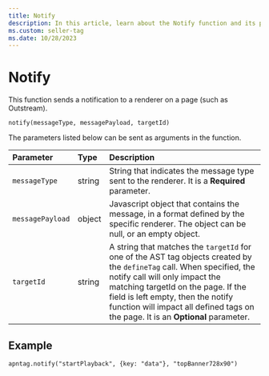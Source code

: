 ```yaml
---
title: Notify
description: In this article, learn about the Notify function and its parameters with a detailed example.
ms.custom: seller-tag
ms.date: 10/28/2023
---
```


# Notify

This function sends a notification to a renderer on a page (such as Outstream).

``` pre
notify(messageType, messagePayload, targetId)
```

The parameters listed below can be sent as arguments in the function.

| Parameter | Type | Description |
|:---|:---|:---|
| `messageType` | string | String that indicates the message type sent to the renderer. It is a **Required** parameter.  |
| `messagePayload` | object | Javascript object that contains the message, in a format defined by the specific renderer. The object can be null, or an empty object. |
| `targetId` | string | A string that matches the `targetId` for one of the AST tag objects created by the `defineTag` call. When specified, the notify call will only impact the matching targetId on the page. If the field is left empty, then the notify function will impact all defined tags on the page. It is an **Optional** parameter. |

## Example

``` pre
apntag.notify("startPlayback", {key: "data"}, "topBanner728x90")
```

